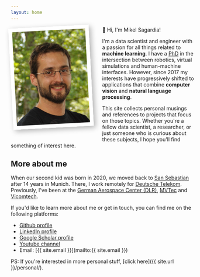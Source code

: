 ```yaml
---
layout: home
---
```


<img src="/assets/mikel_sagardia_big_lowres.jpg" alt="Mikel Sagardia" width="200" style="float: left; margin-right: 30px; margin-bottom: 30px; border: 10px solid white; box-shadow: 5px 5px 15px rgba(0, 0, 0, 0.3); transform: rotate(-3deg);" />

:wave: Hi, I'm Mikel Sagardia!

I'm a data scientist and engineer with a passion for all things related to **machine learning**. I have a [PhD](https://elib.dlr.de/132879/) in the intersection between robotics, virtual simulations and human-machine interfaces. However, since 2017 my interests have progressively shifted to applications that combine **computer vision** and **natural language processing**.

This site collects personal musings and references to projects that focus on those topics. Whether you're a fellow data scientist, a researcher, or just someone who is curious about these subjects, I hope you'll find something of interest here.

## More about me

When our second kid was born in 2020, we moved back to [San Sebastian](https://en.wikipedia.org/wiki/San_Sebastián) after 14 years in Munich. There, I work remotely for [Deutsche Telekom](https://www.telekom.com). Previously, I've been at the [German Aerospace Center (DLR)](https://www.dlr.de/rm/en/desktopdefault.aspx/tabid-8017), [MVTec](https://www.mvtec.com) and [Vicomtech](https://www.vicomtech.org/en).

If you'd like to learn more about me or get in touch, you can find me on the following platforms:

- [Github profile](https://github.com/mxagar)
- [LinkedIn profile](https://www.linkedin.com/in/mikel-sagardia/)
- [Google Scholar profile](https://scholar.google.com/citations?user=DAP30jYAAAAJ)
- [Youtube channel](https://www.youtube.com/c/MikelSagardia)
- Email: [{{ site.email }}](mailto:{{ site.email }})

PS: If you're interested in more personal stuff, [click here]({{ site.url }}/personal/).

<!--
[Datakite](https://datakite.ai)
-->
